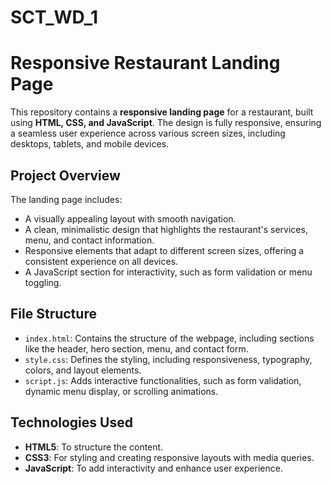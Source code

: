# SCT_WD_1
# Responsive Restaurant Landing Page

This repository contains a **responsive landing page** for a restaurant, built using **HTML, CSS, and JavaScript**. The design is fully responsive, ensuring a seamless user experience across various screen sizes, including desktops, tablets, and mobile devices.

## Project Overview

The landing page includes:
- A visually appealing layout with smooth navigation.
- A clean, minimalistic design that highlights the restaurant's services, menu, and contact information.
- Responsive elements that adapt to different screen sizes, offering a consistent experience on all devices.
- A JavaScript section for interactivity, such as form validation or menu toggling.

## File Structure
- `index.html`: Contains the structure of the webpage, including sections like the header, hero section, menu, and contact form.
- `style.css`: Defines the styling, including responsiveness, typography, colors, and layout elements.
- `script.js`: Adds interactive functionalities, such as form validation, dynamic menu display, or scrolling animations.

## Technologies Used
- **HTML5**: To structure the content.
- **CSS3**: For styling and creating responsive layouts with media queries.
- **JavaScript**: To add interactivity and enhance user experience.

